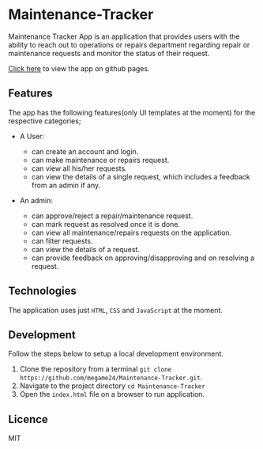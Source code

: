 # Maintenance-Tracker

Maintenance Tracker App is an application that provides users with the ability to reach out to operations or repairs department regarding repair or maintenance requests and monitor the status of their request.

[Click here](https://megame24.github.io/Maintenance-Tracker/) to view the app on github pages.

## Features

The app has the following features(only UI templates at the moment) for the respective categories;

* A User:

  * can create an account and login.
  * can make maintenance or repairs request.
  * can view all his/her requests.
  * can view the details of a single request, which includes a feedback from an admin if any.

* An admin:

  * can approve/reject a repair/maintenance request.
  * can mark request as resolved once it is done.
  * can view all maintenance/repairs requests on the application.
  * can filter requests.
  * can view the details of a request.
  * can provide feedback on approving/disapproving and on resolving a request.

## Technologies

The application uses just `HTML`, `CSS` and `JavaScript` at the moment.

## Development

Follow the steps below to setup a local development environment.

1.  Clone the repository from a terminal `git clone https://github.com/megame24/Maintenance-Tracker.git`.
2.  Navigate to the project directory `cd Maintenance-Tracker`
5.  Open the `index.html` file on a browser to run application.

## Licence

MIT